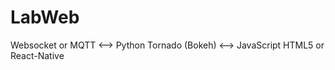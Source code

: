 # LabWeb
 Websocket or MQTT &lt;--> Python Tornado (Bokeh) &lt;--> JavaScript HTML5 or React-Native
